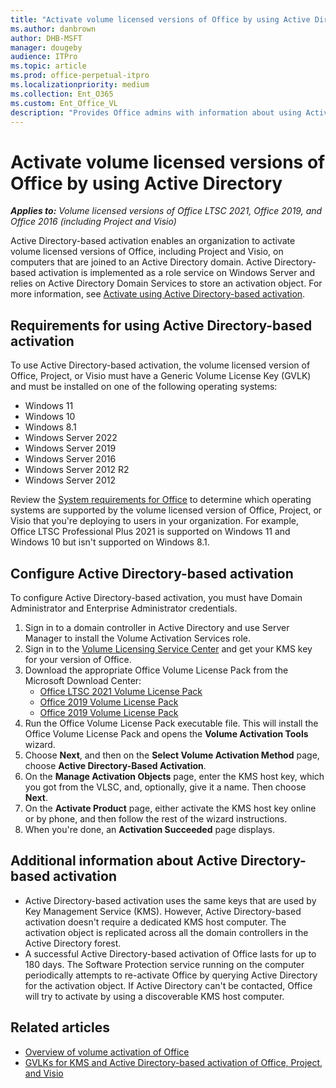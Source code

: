 ```yaml
---
title: "Activate volume licensed versions of Office by using Active Directory"
ms.author: danbrown
author: DHB-MSFT
manager: dougeby
audience: ITPro
ms.topic: article
ms.prod: office-perpetual-itpro
ms.localizationpriority: medium
ms.collection: Ent_O365
ms.custom: Ent_Office_VL
description: "Provides Office admins with information about using Active Directory to activate volume licensed versions of Office, Project, and Visio."
---
```


# Activate volume licensed versions of Office by using Active Directory

***Applies to:*** *Volume licensed versions of Office LTSC 2021, Office 2019, and Office 2016 (including Project and Visio)*
  
Active Directory-based activation enables an organization to activate volume licensed versions of Office, including Project and Visio, on computers that are joined to an Active Directory domain. Active Directory-based activation is implemented as a role service on Windows Server and relies on Active Directory Domain Services to store an activation object. For more information, see [Activate using Active Directory-based activation](/windows/deployment/volume-activation/activate-using-active-directory-based-activation-client).

## Requirements for using Active Directory-based activation

To use Active Directory-based activation, the volume licensed version of Office, Project, or Visio must have a Generic Volume License Key (GVLK) and must be installed on one of the following operating systems:

- Windows 11
- Windows 10
- Windows 8.1
- Windows Server 2022
- Windows Server 2019
- Windows Server 2016
- Windows Server 2012 R2
- Windows Server 2012  

Review the [System requirements for Office](https://www.microsoft.com/microsoft-365/microsoft-365-and-office-resources) to determine which operating systems are supported by the volume licensed version of Office, Project, or Visio that you're deploying to users in your organization. For example, Office LTSC Professional Plus 2021 is supported on Windows 11 and Windows 10 but isn't supported on Windows 8.1.

## Configure Active Directory-based activation

To configure Active Directory-based activation, you must have Domain Administrator and Enterprise Administrator credentials.

1. Sign in to a domain controller in Active Directory and use Server Manager to install the Volume Activation Services role.
2. Sign in to the [Volume Licensing Service Center](https://www.microsoft.com/licensing/servicecenter/default.aspx) and get your KMS key for your version of Office.
3. Download the appropriate Office Volume License Pack from the Microsoft Download Center:
    - [Office LTSC 2021 Volume License Pack](https://www.microsoft.com/download/details.aspx?familyid=bf22df19-b170-4633-8153-4c86c12ff342)
    - [Office 2019 Volume License Pack](https://www.microsoft.com/download/details.aspx?id=57342)
    - [Office 2019 Volume License Pack](https://www.microsoft.com/download/details.aspx?id=49164)
1. Run the Office Volume License Pack executable file. This will install the Office Volume License Pack and opens the **Volume Activation Tools** wizard.
1. Choose **Next**, and then on the **Select Volume Activation Method** page, choose **Active Directory-Based Activation**.
1. On the **Manage Activation Objects** page, enter the KMS host key, which you got from the VLSC, and, optionally, give it a name. Then choose **Next**.
1. On the **Activate Product** page, either activate the KMS host key online or by phone, and then follow the rest of the wizard instructions.
1. When you're done, an **Activation Succeeded** page displays.

## Additional information about Active Directory-based activation

- Active Directory-based activation uses the same keys that are used by Key Management Service (KMS). However, Active Directory-based activation doesn't require a dedicated KMS host computer. The activation object is replicated across all the domain controllers in the Active Directory forest.
- A successful Active Directory-based activation of Office lasts for up to 180 days. The Software Protection service running on the computer periodically attempts to re-activate Office by querying Active Directory for the activation object. If Active Directory can't be contacted, Office will try to activate by using a discoverable KMS host computer.

## Related articles

- [Overview of volume activation of Office](plan-volume-activation-of-office.md)
- [GVLKs for KMS and Active Directory-based activation of Office, Project, and Visio](gvlks.md)
